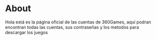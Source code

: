 # About

Hola está es la página oficial de las cuentas de 360Games, aquí podran encontran todas las cuentas, sus contraseñas y los metodos para descargar los juegos 

